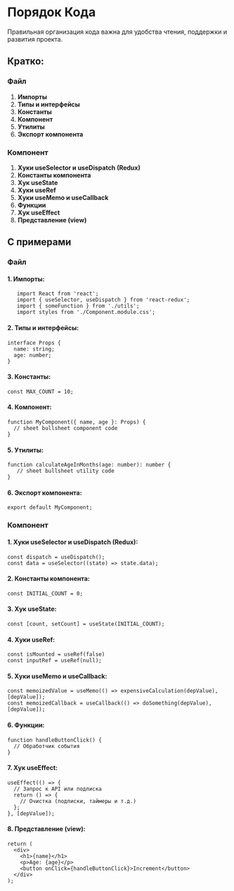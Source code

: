 # Порядок Кода

Правильная организация кода важна для удобства чтения, поддержки и развития проекта.

## Кратко:

### Файл
1. **Импорты**
2. **Типы и интерфейсы**
3. **Константы**
4. **Компонент**
5. **Утилиты**
6. **Экспорт компонента**

### Компонент
1. **Хуки useSelector и useDispatch (Redux)**
2. **Константы компонента**
3. **Хук useState**
4. **Хуки useRef**
5. **Хуки useMemo и useCallback**
6. **Функции**
7. **Хук useEffect**
8.  **Представление (view)**

## С примерами

### Файл

#### 1. **Импорты**:

```tsx
   import React from 'react';
   import { useSelector, useDispatch } from 'react-redux';
   import { someFunction } from './utils';
   import styles from './Component.module.css';
```

#### 2. **Типы и интерфейсы**:

```tsx
interface Props {
  name: string;
  age: number;
}
```

#### 3. **Константы**:

```tsx
const MAX_COUNT = 10;
```

#### 4.  **Компонент**:

```tsx
function MyComponent({ name, age }: Props) {
  // sheet bullsheet component code
}
```

#### 5. **Утилиты**:

```tsx
function calculateAgeInMonths(age: number): number {
   // sheet bullsheet utility code
}
```

#### 6. **Экспорт компонента**:

```tsx
export default MyComponent;
```

### Компонент

#### 1. **Хуки useSelector и useDispatch (Redux)**:

```tsx
const dispatch = useDispatch();
const data = useSelector((state) => state.data);
```

#### 2. **Константы компонента**:

```tsx
const INITIAL_COUNT = 0;
```

#### 3. **Хук useState**:

```tsx
const [count, setCount] = useState(INITIAL_COUNT);
```

#### 4. **Хуки useRef:**

```tsx
const isMounted = useRef(false)
const inputRef = useRef(null);
```

#### 5. **Хуки useMemo и useCallback**:

```tsx
const memoizedValue = useMemo(() => expensiveCalculation(depValue), [depValue]);
const memoizedCallback = useCallback(() => doSomething(depValue), [depValue]);
```

#### 6. **Функции**:

```tsx
function handleButtonClick() {
  // Обработчик события
}
```

#### 7. **Хук useEffect**:

```tsx
useEffect(() => {
  // Запрос к API или подписка
  return () => {
    // Очистка (подписки, таймеры и т.д.)
  };
}, [depValue]);
```

#### 8. **Представление (view)**:

```tsx
return (
  <div>
    <h1>{name}</h1>
    <p>Age: {age}</p>
    <button onClick={handleButtonClick}>Increment</button>
  </div>
);
```
